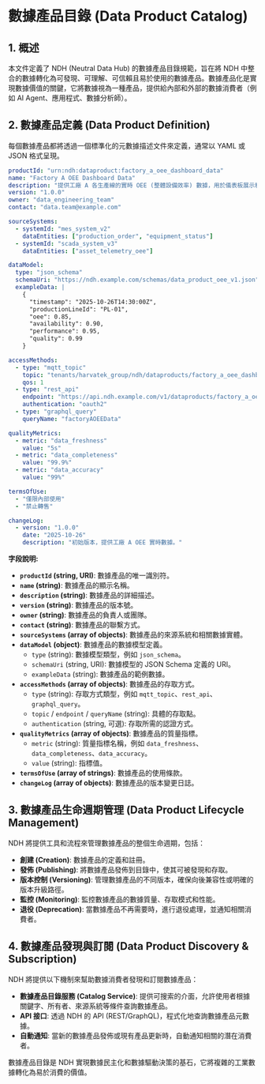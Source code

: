 # 數據產品目錄 (Data Product Catalog)

## 1. 概述

本文件定義了 NDH (Neutral Data Hub) 的數據產品目錄規範，旨在將 NDH 中整合的數據轉化為可發現、可理解、可信賴且易於使用的數據產品。數據產品化是實現數據價值的關鍵，它將數據視為一種產品，提供給內部和外部的數據消費者（例如 AI Agent、應用程式、數據分析師）。

## 2. 數據產品定義 (Data Product Definition)

每個數據產品都將透過一個標準化的元數據描述文件來定義，通常以 YAML 或 JSON 格式呈現。

```yaml
productId: "urn:ndh:dataproduct:factory_a_oee_dashboard_data"
name: "Factory A OEE Dashboard Data"
description: "提供工廠 A 各生產線的實時 OEE (整體設備效率) 數據，用於儀表板展示和分析。"
version: "1.0.0"
owner: "data_engineering_team"
contact: "data.team@example.com"

sourceSystems:
  - systemId: "mes_system_v2"
    dataEntities: ["production_order", "equipment_status"]
  - systemId: "scada_system_v3"
    dataEntities: ["asset_telemetry_oee"]

dataModel:
  type: "json_schema"
  schemaUri: "https://ndh.example.com/schemas/data_product_oee_v1.json"
  exampleData: |
    {
      "timestamp": "2025-10-26T14:30:00Z",
      "productionLineId": "PL-01",
      "oee": 0.85,
      "availability": 0.90,
      "performance": 0.95,
      "quality": 0.99
    }

accessMethods:
  - type: "mqtt_topic"
    topic: "tenants/harvatek_group/ndh/dataproducts/factory_a_oee_dashboard_data"
    qos: 1
  - type: "rest_api"
    endpoint: "https://api.ndh.example.com/v1/dataproducts/factory_a_oee_dashboard_data"
    authentication: "oauth2"
  - type: "graphql_query"
    queryName: "factoryAOEEData"

qualityMetrics:
  - metric: "data_freshness"
    value: "5s"
  - metric: "data_completeness"
    value: "99.9%"
  - metric: "data_accuracy"
    value: "99%"

termsOfUse:
  - "僅限內部使用"
  - "禁止轉售"

changeLog:
  - version: "1.0.0"
    date: "2025-10-26"
    description: "初始版本，提供工廠 A OEE 實時數據。"
```

**字段說明:**

*   **`productId` (string, URI)**: 數據產品的唯一識別符。
*   **`name` (string)**: 數據產品的顯示名稱。
*   **`description` (string)**: 數據產品的詳細描述。
*   **`version` (string)**: 數據產品的版本號。
*   **`owner` (string)**: 數據產品的負責人或團隊。
*   **`contact` (string)**: 數據產品的聯繫方式。
*   **`sourceSystems` (array of objects)**: 數據產品的來源系統和相關數據實體。
*   **`dataModel` (object)**: 數據產品的數據模型定義。
    *   `type` (string): 數據模型類型，例如 `json_schema`。
    *   `schemaUri` (string, URI): 數據模型的 JSON Schema 定義的 URI。
    *   `exampleData` (string): 數據產品的範例數據。
*   **`accessMethods` (array of objects)**: 數據產品的存取方式。
    *   `type` (string): 存取方式類型，例如 `mqtt_topic`、`rest_api`、`graphql_query`。
    *   `topic` / `endpoint` / `queryName` (string): 具體的存取點。
    *   `authentication` (string, 可選): 存取所需的認證方式。
*   **`qualityMetrics` (array of objects)**: 數據產品的質量指標。
    *   `metric` (string): 質量指標名稱，例如 `data_freshness`、`data_completeness`、`data_accuracy`。
    *   `value` (string): 指標值。
*   **`termsOfUse` (array of strings)**: 數據產品的使用條款。
*   **`changeLog` (array of objects)**: 數據產品的版本變更日誌。

## 3. 數據產品生命週期管理 (Data Product Lifecycle Management)

NDH 將提供工具和流程來管理數據產品的整個生命週期，包括：

*   **創建 (Creation)**: 數據產品的定義和註冊。
*   **發佈 (Publishing)**: 將數據產品發佈到目錄中，使其可被發現和存取。
*   **版本控制 (Versioning)**: 管理數據產品的不同版本，確保向後兼容性或明確的版本升級路徑。
*   **監控 (Monitoring)**: 監控數據產品的數據質量、存取模式和性能。
*   **退役 (Deprecation)**: 當數據產品不再需要時，進行退役處理，並通知相關消費者。

## 4. 數據產品發現與訂閱 (Data Product Discovery & Subscription)

NDH 將提供以下機制來幫助數據消費者發現和訂閱數據產品：

*   **數據產品目錄服務 (Catalog Service)**: 提供可搜索的介面，允許使用者根據關鍵字、所有者、來源系統等條件查詢數據產品。
*   **API 接口**: 透過 NDH 的 API (REST/GraphQL)，程式化地查詢數據產品元數據。
*   **自動通知**: 當新的數據產品發佈或現有產品更新時，自動通知相關的潛在消費者。

數據產品目錄是 NDH 實現數據民主化和數據驅動決策的基石，它將複雜的工業數據轉化為易於消費的價值。
